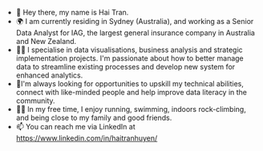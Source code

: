 - 👋 Hey there, my name is Hai Tran. 
- 🌍 I am currently residing in Sydney (Australia), and working as a Senior Data Analyst for IAG, the largest general insurance company in Australia and New Zealand.
- 👩‍💼 I specialise in data visualisations, business analysis and strategic implementation projects. I'm passionate about how to better manage data to streamline existing processes and develop new system for enhanced analytics.
- 🤝I'm always looking for opportunities to upskill my technical abilities, connect with like-minded people and help improve data literacy in the community. 
- 🏃‍♀️ In my free time, I enjoy running, swimming, indoors rock-climbing, and being close to my family and good friends.
- 📫 You can reach me via LinkedIn at https://www.linkedin.com/in/haitranhuyen/



